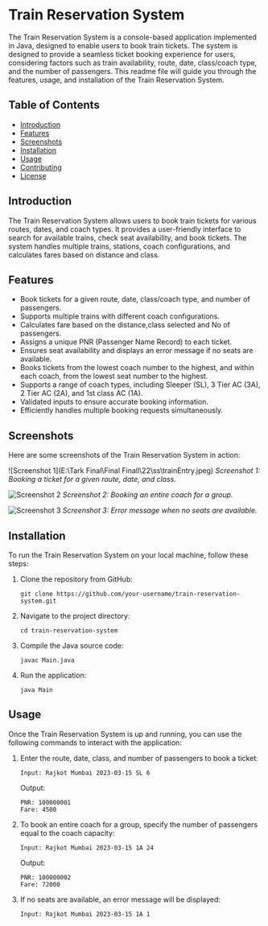 # Train Reservation System

The Train Reservation System is a console-based application implemented in Java, designed to enable users to book train tickets. The system is designed to provide a seamless ticket booking experience for users, considering factors such as train availability, route, date, class/coach type, and the number of passengers. This readme file will guide you through the features, usage, and installation of the Train Reservation System.

## Table of Contents

- [Introduction](#introduction)
- [Features](#features)
- [Screenshots](#screenshots)
- [Installation](#installation)
- [Usage](#usage)
- [Contributing](#contributing)
- [License](#license)

## Introduction

The Train Reservation System allows users to book train tickets for various routes, dates, and coach types. It provides a user-friendly interface to search for available trains, check seat availability, and book tickets. The system handles multiple trains, stations, coach configurations, and calculates fares based on distance and class.

## Features

- Book tickets for a given route, date, class/coach type, and number of passengers.
- Supports multiple trains with different coach configurations.
- Calculates fare based on the distance,class selected and No of passengers.
- Assigns a unique PNR (Passenger Name Record) to each ticket.
- Ensures seat availability and displays an error message if no seats are available.
- Books tickets from the lowest coach number to the highest, and within each coach, from the lowest seat number to the highest.
- Supports a range of coach types, including Sleeper (SL), 3 Tier AC (3A), 2 Tier AC (2A), and 1st class AC (1A).
- Validated inputs to ensure accurate booking information.
- Efficiently handles multiple booking requests simultaneously.

## Screenshots

Here are some screenshots of the Train Reservation System in action:

![Screenshot 1](E:\Tark Final\Final Finall\22\ss\trainEntry.jpeg)
*Screenshot 1: Booking a ticket for a given route, date, and class.*

![Screenshot 2](screenshots/screenshot2.png)
*Screenshot 2: Booking an entire coach for a group.*

![Screenshot 3](screenshots/screenshot3.png)
*Screenshot 3: Error message when no seats are available.*

## Installation

To run the Train Reservation System on your local machine, follow these steps:

1. Clone the repository from GitHub:
   ```
   git clone https://github.com/your-username/train-reservation-system.git
   ```

2. Navigate to the project directory:
   ```
   cd train-reservation-system
   ```

3. Compile the Java source code:
   ```
   javac Main.java
   ```

4. Run the application:
   ```
   java Main
   ```

## Usage

Once the Train Reservation System is up and running, you can use the following commands to interact with the application:

1. Enter the route, date, class, and number of passengers to book a ticket:
   ```
   Input: Rajkot Mumbai 2023-03-15 SL 6
   ```

   Output: 
   ```
   PNR: 100000001
   Fare: 4500
   ```

2. To book an entire coach for a group, specify the number of passengers equal to the coach capacity:
   ```
   Input: Rajkot Mumbai 2023-03-15 1A 24
   ```

   Output: 
   ```
   PNR: 100000002
   Fare: 72000
   ```

3. If no seats are available, an error message will be displayed:
   ```
   Input: Rajkot Mumbai 2023-03-15 1A 1
   ```

